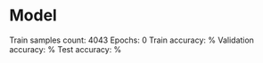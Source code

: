 # Model

Train samples count: 4043
Epochs: 0
Train accuracy: %
Validation accuracy: %
Test accuracy: %
